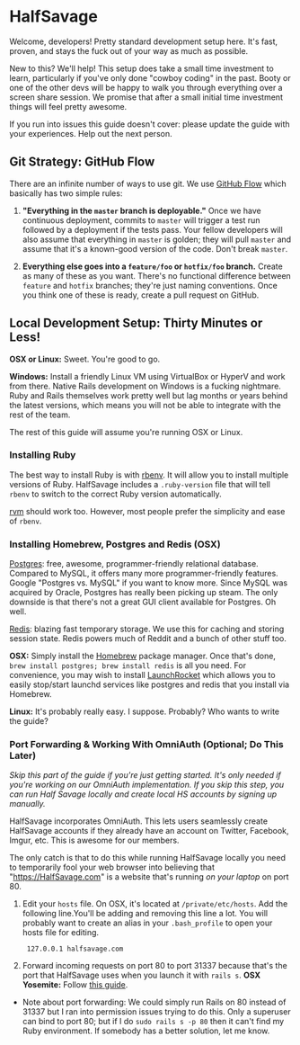 # HalfSavage

Welcome, developers! Pretty standard development setup here. It's fast, proven, and stays the fuck out of your way as much as possible.

New to this? We'll help! This setup does take a small time investment to learn, particularly if you've only done "cowboy coding" in the past. Booty or one of the other devs will be happy to walk you through everything over a screen share session. We promise that after a small initial time investment things will feel pretty awesome.

If you run into issues this guide doesn't cover: please update the guide with your experiences. Help out the next person.

## Git Strategy: GitHub Flow

There are an infinite number of ways to use git. We use [GitHub Flow](https://guides.github.com/introduction/flow/) which basically has two simple rules:

1. **"Everything in the `master` branch is deployable."** Once we have continuous deployment, commits to `master` will trigger a test run followed by a deployment if the tests pass. Your fellow developers will also assume that everything in `master` is golden; they will pull `master` and assume that it's a known-good version of the code. Don't break `master`.

2. **Everything else goes into a `feature/foo` or `hotfix/foo` branch.** Create as many of these as you want. There's no functional difference between `feature` and `hotfix` branches; they're just naming conventions. Once you think one of these is ready, create a pull request on GitHub.


## Local Development Setup: Thirty Minutes or Less!

**OSX or Linux:** Sweet. You're good to go.

**Windows:** Install a friendly Linux VM using VirtualBox or HyperV and work from there. Native Rails development on Windows is a fucking nightmare. Ruby and Rails themselves work pretty well but lag months or years behind the latest versions, which means you will not be able to integrate with the rest of the team.

The rest of this guide will assume you're running OSX or Linux.

### Installing Ruby

The best way to install Ruby is with [rbenv](https://github.com/sstephenson/rbenv). It will allow you to install multiple versions of Ruby. HalfSavage includes a `.ruby-version` file that will tell `rbenv` to switch to the correct
Ruby version automatically.

[rvm](https://rvm.io/) should work too. However, most people prefer the simplicity and ease of `rbenv`.

### Installing Homebrew, Postgres and Redis (OSX)

[Postgres](http://www.postgresql.org/): free, awesome, programmer-friendly relational database. Compared to MySQL, it offers many more programmer-friendly features. Google "Postgres vs. MySQL" if you want to know more. Since MySQL was acquired by Oracle, Postgres has really been picking up steam. The only downside is that there's not a great GUI client available for Postgres. Oh well.

[Redis](http://redis.io/): blazing fast temporary storage. We use this for caching and storing session state. Redis powers much of Reddit and a bunch of other stuff too.

**OSX:** Simply install the [Homebrew](http://brew.sh/) package manager. Once that's done, `brew install postgres; brew install redis` is all you need. For convenience, you may wish to install [LaunchRocket](https://github.com/jimbojsb/launchrocket) which allows you to easily stop/start launchd services like postgres and redis that you install via Homebrew.

**Linux:** It's probably really easy. I suppose. Probably? Who wants to write the guide?

### Port Forwarding & Working With OmniAuth (Optional; Do This Later)

*Skip this part of the guide if you're just getting started. It's only needed if you're working on our OmniAuth implementation. If you skip this step, you can run Half Savage locally and create local HS accounts by signing up manually.*

HalfSavage incorporates OmniAuth. This lets users seamlessly create HalfSavage accounts if they already have an account on Twitter, Facebook, Imgur, etc. This is awesome for our members.

The only catch is that to do this while running HalfSavage locally you need to temporarily fool your web browser into believing that "https://HalfSavage.com" is a website that's running *on your laptop* on port 80.

1. Edit your `hosts` file. On OSX, it's located at `/private/etc/hosts`. Add the following line.You'll be adding and removing this line a lot. You will probably want to create an alias in your `.bash_profile` to open your hosts file for editing.

        127.0.0.1 halfsavage.com

2. Forward incoming requests on port 80 to port 31337 because that's the port that HalfSavage uses when you launch it with `rails s`. **OSX Yosemite:** Follow [this guide](http://salferrarello.com/mac-pfctl-port-forwarding/).

 - Note about port forwarding: We could simply run Rails on 80 instead of 31337 but I ran into permission issues trying to do this. Only a superuser can bind to port 80; but if I do `sudo rails s -p 80` then it can't find my Ruby environment. If somebody has a better solution, let me know.
